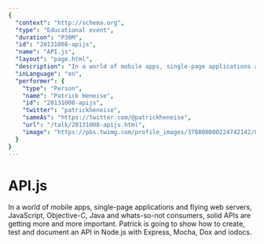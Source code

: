 ```yaml
---
{
  "context": "http://schema.org",
  "type": "Educational event",
  "duration": "P30M",
  "id": "20131008-apijs",
  "name": "API.js",
  "layout": "page.html",
  "description": "In a world of mobile apps, single-page applications and flying web servers, JavaScript, Objective-C, Java and whats-so-not consumers, solid APIs are getting more and more important. Patrick is going to show how to create, test and document an API in Node.js with Express, Mocha, Dox and iodocs.",
  "inLanguage": "en",
  "performer": {
    "type": "Person",
    "name": "Patrick Heneise",
    "id": "20131008-apijs",
    "twitter": "patrickheneise",
    "sameAs": "https://twitter.com/@patrickheneise",
    "url": "/talk/20131008-apijs.html",
    "image": "https://pbs.twimg.com/profile_images/378800000224742142/08202013f258efa63247928de108be68.jpeg"
  }
}
---
```

# API.js

In a world of mobile apps, single-page applications and flying web servers, JavaScript, Objective-C, Java and whats-so-not consumers, solid APIs are getting more and more important. Patrick is going to show how to create, test and document an API in Node.js with Express, Mocha, Dox and iodocs.